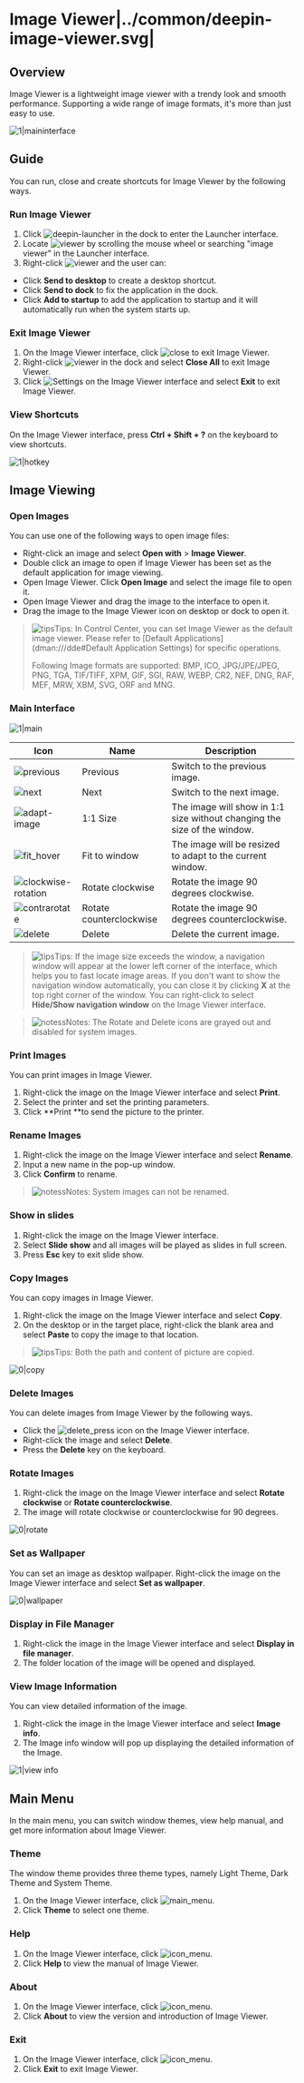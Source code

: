# Image Viewer|../common/deepin-image-viewer.svg|

## Overview

Image Viewer is a lightweight image viewer with a trendy look and smooth performance. Supporting a wide range of image formats, it's more than just easy to use. 


![1|maininterface](jpg/main.png)

## Guide

You can run, close and create shortcuts for Image Viewer by the following ways.

### Run Image Viewer

1. Click ![deepin-launcher](icon/deepin-launcher.svg) in the dock to enter the Launcher interface.
2. Locate ![viewer](icon/deepin-image-viewer.svg) by scrolling the mouse wheel or searching "image viewer" in the Launcher interface.
3. Right-click ![viewer](icon/deepin-image-viewer.svg) and the user can:
 - Click **Send to desktop** to create a desktop shortcut.
 - Click **Send to dock** to fix the application in the dock.
 - Click **Add to startup** to add the application to startup and it will automatically run when the system starts up.


### Exit Image Viewer

1. On the Image Viewer interface, click ![close](icon/close.svg) to exit Image Viewer.
2. Right-click ![viewer](icon/deepin-image-viewer.svg) in the dock and select **Close All** to exit Image Viewer.
3. Click ![Settings](icon/icon_menu.svg) on the Image Viewer interface and select **Exit** to exit Image Viewer.

### View Shortcuts 

On the Image Viewer interface, press **Ctrl + Shift + ?** on the keyboard to view shortcuts. 

![1|hotkey](jpg/hotkey.png)

## Image Viewing

### Open Images
You can use one of the following ways to open image files:

- Right-click an image and select **Open with** > **Image Viewer**. 
- Double click an image to open if Image Viewer has been set as the default application for image viewing.
- Open Image Viewer. Click **Open Image** and select the image file to open it.
- Open Image Viewer and drag the image to the interface to open it.
- Drag the image to the Image Viewer icon on desktop or dock to open it.

> ![tips](icon/tips.svg)Tips: In Control Center, you can set Image Viewer as the default image viewer. Please refer to [Default Applications](dman:///dde#Default Application Settings) for specific operations.
>
> Following Image formats are supported: BMP, ICO, JPG/JPE/JPEG, PNG, TGA, TIF/TIFF, XPM, GIF, SGI, RAW, WEBP, CR2, NEF, DNG, RAF, MEF, MRW, XBM, SVG, ORF and MNG.

### Main Interface

![1|main](jpg/main.png)

| Icon                                               | Name                    | Description                                                  |
| -------------------------------------------------- | ----------------------- | ------------------------------------------------------------ |
| ![previous](icon/previous.svg)                     | Previous                | Switch to the previous image.                                |
| ![next](icon/next.svg)                             | Next                    | Switch to the next image.                                    |
| ![adapt-image](icon/adapt-image.svg)               | 1:1 Size                | The image will show in 1:1 size without changing the size of the window. |
| ![fit_hover](icon/fit_hover.svg)                   | Fit to window           | The image will be resized to adapt to the current window.    |
| ![clockwise-rotation](icon/clockwise-rotation.svg) | Rotate clockwise        | Rotate the image 90 degrees clockwise.                       |
| ![contrarotate](icon/contrarotate.svg)             | Rotate counterclockwise | Rotate the image 90 degrees counterclockwise.                |
| ![delete](icon/delete.svg)                         | Delete                  | Delete the current image.                                    |



> ![tips](icon/tips.svg)Tips: If the image size exceeds the window, a navigation window will appear at the lower left corner of the interface, which helps you to fast locate image areas. If you don't want to show the navigation window automatically, you can close it by clicking **X** at the top right corner of the window. You can right-click to select **Hide/Show navigation window** on the Image Viewer interface.

> ![notess](icon/notes.svg)Notes: The Rotate and Delete icons are grayed out and disabled for system images.

### Print Images

You can print images in Image Viewer.

1. Right-click the image on the Image Viewer interface and select **Print**.
2. Select the printer and set the printing parameters.
3. Click **Print **to send the picture to the printer.

### Rename Images

1. Right-click the image on the Image Viewer interface and select **Rename**.
2. Input a new name in the pop-up window.
3. Click **Confirm** to rename.

> ![notess](icon/notes.svg)Notes: System images can not be renamed.

### Show in slides

1. Right-click the image on the Image Viewer interface.
2. Select **Slide show** and all images will be played as slides in full screen. 
3. Press **Esc** key to exit slide show.

### Copy Images

You can copy images in Image Viewer.

1. Right-click the image on the Image Viewer interface and select **Copy**.
2. On the desktop or in the target place, right-click the blank area and select **Paste** to copy the image to that location.

> ![tips](icon/tips.svg)Tips: Both the path and content of picture are copied.

![0|copy](jpg/copy.png)

### Delete Images

You can delete images from Image Viewer by the following ways.

- Click the ![delete_press](icon/delete.svg) icon on the Image Viewer interface. 
- Right-click the image and select **Delete**.
- Press the **Delete** key on the keyboard.

### Rotate Images

1. Right-click the image on the Image Viewer interface and select **Rotate clockwise** or **Rotate counterclockwise**.
2. The image will rotate clockwise or counterclockwise for 90 degrees.

![0|rotate](jpg/rotate.png)

### Set as Wallpaper

You can set an image as desktop wallpaper. Right-click the image on the Image Viewer interface and select **Set as wallpaper**.

![0|wallpaper](jpg/wallpaper.png)

### Display in File Manager

1. Right-click the image in the Image Viewer interface and select **Display in file manager**.
2. The folder location of the image will be opened and displayed.

### View Image Information

You can view detailed information of the image.
1. Right-click the image in the Image Viewer interface and select **Image info**.
2. The Image info window will pop up displaying the detailed information of the Image.

![1|view info](jpg/info.png)


## Main Menu

In the main menu, you can switch window themes, view help manual, and get more information about Image Viewer.

### Theme

The window theme provides three theme types, namely Light Theme, Dark Theme and System Theme.

1. On the Image Viewer interface, click ![main_menu](icon/icon_menu.svg).
2. Click **Theme** to select one theme.

### Help
1. On the Image Viewer interface, click ![icon_menu](icon/icon_menu.svg).
2. Click **Help** to view the manual of Image Viewer.

### About

1. On the Image Viewer interface, click ![icon_menu](icon/icon_menu.svg).
2. Click **About** to view the version and introduction of Image Viewer.

### Exit

1. On the Image Viewer interface, click ![icon_menu](icon/icon_menu.svg).
2. Click **Exit** to exit Image Viewer.